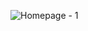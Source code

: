 ![Homepage - 1](https://github.com/kongarasan/Interior-design-website/assets/117347101/cfd86778-a697-47a2-befa-8e93c3273a79)
